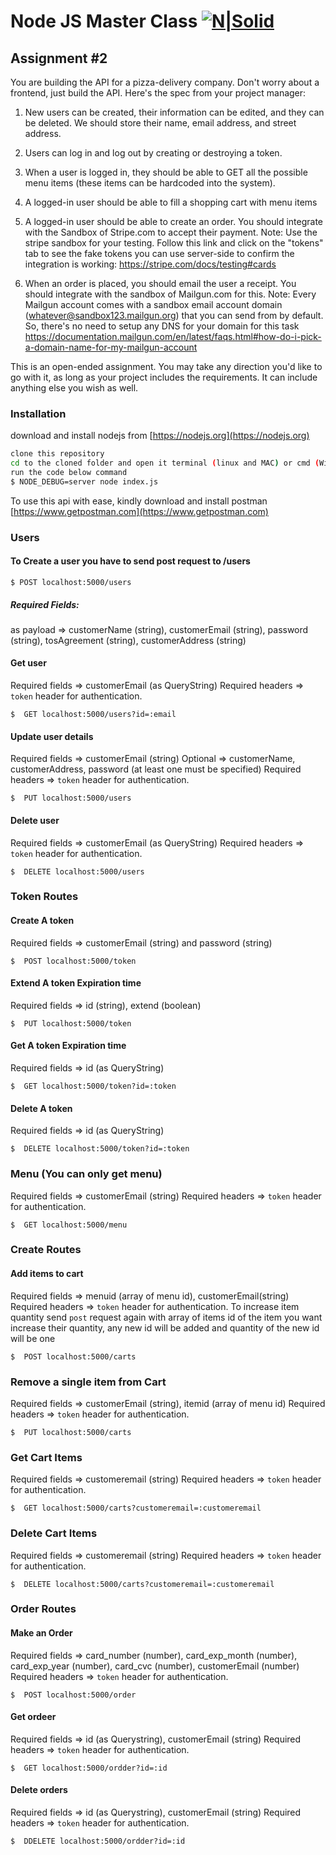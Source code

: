 # Node JS Master Class [![N|Solid](https://s3.amazonaws.com/thinkific-import/116598/cYiInJ14QTexS1zdpeTV_logo5.png)](https://pirple.thinkific.com)
## Assignment #2 
You are building the API for a pizza-delivery company. Don't worry about a frontend, just build the API. Here's the spec from your project manager: 

1. New users can be created, their information can be edited, and they can be deleted. We should store their name, email address, and street address.

2. Users can log in and log out by creating or destroying a token.

3. When a user is logged in, they should be able to GET all the possible menu items (these items can be hardcoded into the system). 

4. A logged-in user should be able to fill a shopping cart with menu items

5. A logged-in user should be able to create an order. You should integrate with the Sandbox of Stripe.com to accept their payment. Note: Use the stripe sandbox for your testing. Follow this link and click on the "tokens" tab to see the fake tokens you can use server-side to confirm the integration is working: https://stripe.com/docs/testing#cards

6. When an order is placed, you should email the user a receipt. You should integrate with the sandbox of Mailgun.com for this. Note: Every Mailgun account comes with a sandbox email account domain (whatever@sandbox123.mailgun.org) that you can send from by default. So, there's no need to setup any DNS for your domain for this task https://documentation.mailgun.com/en/latest/faqs.html#how-do-i-pick-a-domain-name-for-my-mailgun-account

This is an open-ended assignment. You may take any direction you'd like to go with it, as long as your project includes the requirements. It can include anything else you wish as well. 


### Installation

download and install nodejs from [https://nodejs.org](https://nodejs.org)
```sh
clone this repository
cd to the cloned folder and open it terminal (linux and MAC) or cmd (Windows)
run the code below command
$ NODE_DEBUG=server node index.js
```
To use this api with ease, kindly download and install postman [https://www.getpostman.com](https://www.getpostman.com)

### Users
#### To Create a user you have to send post request to /users
```
$ POST localhost:5000/users
```
##### Required Fields: 
as payload => customerName (string), customerEmail (string), password (string), tosAgreement (string), customerAddress (string)

#### Get user 
Required fields => customerEmail (as QueryString) 
Required headers => `token` header for authentication. 
```
$  GET localhost:5000/users?id=:email
```

#### Update user details 
Required fields => customerEmail (string)
Optional => customerName, customerAddress, password (at least one must be specified)
Required headers => `token` header for authentication. 
```
$  PUT localhost:5000/users
```

#### Delete user 
Required fields => customerEmail (as QueryString) 
Required headers => `token` header for authentication. 
```
$  DELETE localhost:5000/users
```

### Token Routes
#### Create A token 
Required fields => customerEmail (string) and password (string)
```
$  POST localhost:5000/token
```

#### Extend A token Expiration time 
Required fields => id (string), extend (boolean)
```
$  PUT localhost:5000/token
```

#### Get A token Expiration time 
Required fields => id (as QueryString) 
```
$  GET localhost:5000/token?id=:token
```

#### Delete A token  
Required fields => id (as QueryString) 
```
$  DELETE localhost:5000/token?id=:token
```

### Menu (You can only get menu)
Required fields => customerEmail (string)
Required headers => `token` header for authentication. 
```
$  GET localhost:5000/menu
```

### Create Routes

#### Add items to cart 
Required fields =>  menuid (array of menu id), customerEmail(string)
Required headers => `token` header for authentication.
To increase item quantity send `post` request again with array of items id of the item you want increase their quantity, any new id will be added and quantity of the new id will be one
```
$  POST localhost:5000/carts
```

### Remove a single item from Cart
Required fields => customerEmail (string), itemid (array of menu id)
Required headers => `token` header for authentication. 
```
$  PUT localhost:5000/carts
```

### Get Cart Items
Required fields => customeremail (string)
Required headers => `token` header for authentication. 
```
$  GET localhost:5000/carts?customeremail=:customeremail
```

### Delete Cart Items
Required fields => customeremail (string)
Required headers => `token` header for authentication. 
```
$  DELETE localhost:5000/carts?customeremail=:customeremail
```

### Order Routes

#### Make an Order
Required fields => card_number (number), card_exp_month (number), card_exp_year (number), card_cvc (number), customerEmail (number)
Required headers => `token` header for authentication.
```
$  POST localhost:5000/order
```

#### Get ordeer
Required fields => id (as Querystring), customerEmail (string)
Required headers => `token` header for authentication.
```
$  GET localhost:5000/ordder?id=:id
```

#### Delete orders 
Required fields => id (as Querystring), customerEmail (string)
Required headers => `token` header for authentication.
```
$  DDELETE localhost:5000/ordder?id=:id
```

